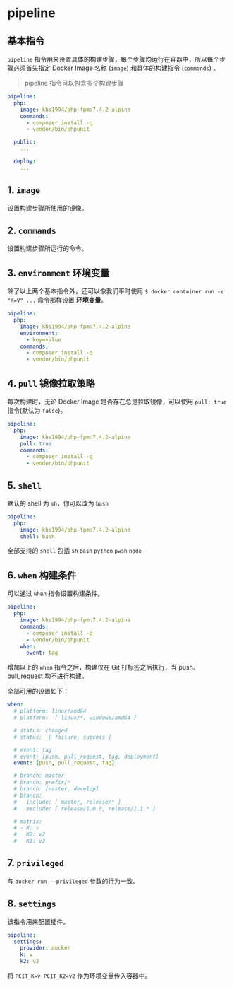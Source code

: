 # pipeline

## 基本指令

`pipeline` 指令用来设置具体的构建步骤，每个步骤均运行在容器中，所以每个步骤必须首先指定 Docker Image 名称 (`image`) 和具体的构建指令 (`commands`) 。

> pipeline 指令可以包含多个构建步骤

```yaml
pipeline:
  php:
    image: khs1994/php-fpm:7.4.2-alpine
    commands:
      - composer install -q
      - vendor/bin/phpunit

  public:
    ...

  deploy:
    ...      
```

## 1. `image`

设置构建步骤所使用的镜像。

## 2. `commands`

设置构建步骤所运行的命令。

## 3. `environment` 环境变量

除了以上两个基本指令外，还可以像我们平时使用 `$ docker container run -e "K=V" ...` 命令那样设置 **环境变量**。

```yaml
pipeline:
  php:
    image: khs1994/php-fpm:7.4.2-alpine
    environment:
      - key=value
    commands:
      - composer install -q
      - vendor/bin/phpunit
```

## 4. `pull` 镜像拉取策略

每次构建时，无论 Docker Image 是否存在总是拉取镜像，可以使用 `pull: true` 指令(默认为 `false`)。

```yaml
pipeline:
  php:
    image: khs1994/php-fpm:7.4.2-alpine
    pull: true
    commands:
      - composer install -q
      - vendor/bin/phpunit
```

## 5. `shell`

默认的 shell 为 `sh`，你可以改为 `bash`

```yaml
pipeline:
  php:
    image: khs1994/php-fpm:7.4.2-alpine
    shell: bash
```

全部支持的 `shell` 包括 `sh` `bash` `python` `pwsh` `node`

## 6. `when` 构建条件

可以通过 `when` 指令设置构建条件。

```yaml
pipeline:
  php:
    image: khs1994/php-fpm:7.4.2-alpine
    commands:
      - composer install -q
      - vendor/bin/phpunit
    when:
      event: tag
```

增加以上的 `when` 指令之后，构建仅在 Git 打标签之后执行，当 push、pull_request 均不进行构建。

全部可用的设置如下：

```yaml
when:
  # platform: linux/amd64
  # platform:  [ linux/*, windows/amd64 ]

  # status: changed
  # status:  [ failure, success ]

  # event: tag
  # event: [push, pull_request, tag, deployment]
  event: [push, pull_request, tag]

  # branch: master
  # branch: prefix/*
  # branch: [master, develop]
  # branch:
  #   include: [ master, release/* ]
  #   exclude: [ release/1.0.0, release/1.1.* ]

  # matrix:
  # - K: v
  #   K2: v2
  #   K3: v3
```

## 7. `privileged`

与 `docker run --privileged` 参数的行为一致。

## 8. `settings`

该指令用来配置插件。

```yaml
pipeline:
  settings:
    provider: docker
    k: v
    k2: v2
```

将 `PCIT_K=v PCIT_K2=v2` 作为环境变量传入容器中。
